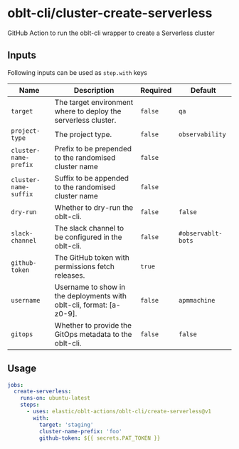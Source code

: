# oblt-cli/cluster-create-serverless

GitHub Action to run the oblt-cli wrapper to create a Serverless cluster

## Inputs

Following inputs can be used as `step.with` keys

| Name                  | Description                                                          | Required  | Default            |
|-----------------------|----------------------------------------------------------------------|-----------|--------------------|
| `target`              | The target environment where to deploy the serverless cluster.       | `false`   | `qa`               |
| `project-type`        | The project type.                                                    | `false`   | `observability`    |
| `cluster-name-prefix` | Prefix to be prepended to the randomised cluster name                | `false`   | ` `                |
| `cluster-name-suffix` | Suffix to be appended to the randomised cluster name                 | `false`   | ` `                |
| `dry-run`             | Whether to dry-run the oblt-cli.                                     | `false`   | `false`            |
| `slack-channel`       | The slack channel to be configured in the oblt-cli.                  | `false`   | `#observablt-bots` |
| `github-token`        | The GitHub token with permissions fetch releases.                    | `true`    | ` `                |
| `username`            | Username to show in the deployments with oblt-cli, format: [a-z0-9]. | `false`   | `apmmachine`       |
| `gitops`              | Whether to provide the GitOps metadata to the oblt-cli.              | `false`   | `false`            |

## Usage

```yaml
jobs:
  create-serverless:
    runs-on: ubuntu-latest
    steps:
      - uses: elastic/oblt-actions/oblt-cli/create-serverless@v1
        with:
          target: 'staging'
          cluster-name-prefix: 'foo'
          github-token: ${{ secrets.PAT_TOKEN }}
```
